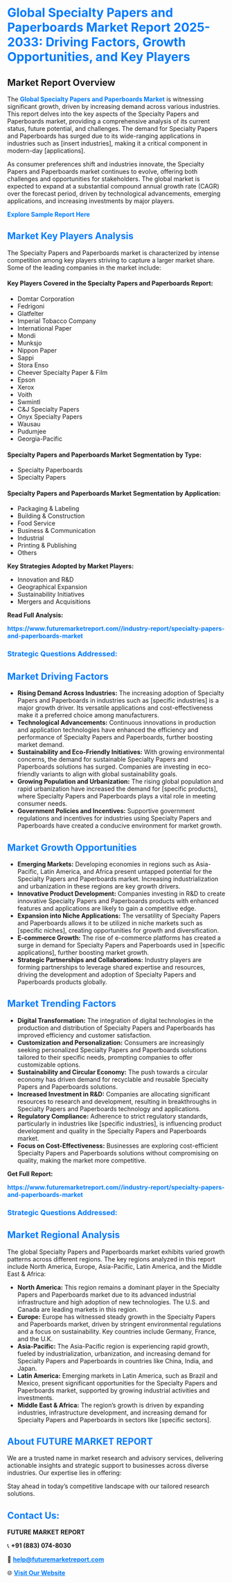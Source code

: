<h1 style="color: #007BFF;">Global Specialty Papers and Paperboards Market Report 2025-2033: Driving Factors, Growth Opportunities, and Key Players</h1>

<section id="overview">
<h2>Market Report Overview</h2>
<p>The <a href="https://www.futuremarketreport.com//industry-report/specialty-papers-and-paperboards-market" style="color: #007BFF; text-decoration: none;"><strong>Global Specialty Papers and Paperboards Market</strong></a> is witnessing significant growth, driven by increasing demand across various industries. This report delves into the key aspects of the Specialty Papers and Paperboards market, providing a comprehensive analysis of its current status, future potential, and challenges. The demand for Specialty Papers and Paperboards has surged due to its wide-ranging applications in industries such as [insert industries], making it a critical component in modern-day [applications].</p>
<p>As consumer preferences shift and industries innovate, the Specialty Papers and Paperboards market continues to evolve, offering both challenges and opportunities for stakeholders. The global market is expected to expand at a substantial compound annual growth rate (CAGR) over the forecast period, driven by technological advancements, emerging applications, and increasing investments by major players.</p>
</section>

<section id="overview">
<p><a href="https://www.futuremarketreport.com//request-sample/reportId=48975" style="color: #007BFF; text-decoration: none;"><strong>Explore Sample Report Here</strong></a></p>
</section>

<section id="key-players">
<h2 style="color: #007BFF;">Market Key Players Analysis</h2>
<p>The Specialty Papers and Paperboards market is characterized by intense competition among key players striving to capture a larger market share. Some of the leading companies in the market include:</p>
<h4>Key Players Covered in the Specialty Papers and Paperboards Report:</h4>
<ul><li>Domtar Corporation</li><li>Fedrigoni</li><li>Glatfelter</li><li>Imperial Tobacco Company</li><li>International Paper</li><li>Mondi</li><li>Munksjo</li><li>Nippon Paper</li><li>Sappi</li><li>Stora Enso</li><li>Cheever Specialty Paper &amp; Film</li><li>Epson</li><li>Xerox</li><li>Voith</li><li>Swmintl</li><li>C&amp;J Specialty Papers</li><li>Onyx Specialty Papers</li><li>Wausau</li><li>Pudumjee</li><li>Georgia-Pacific</li></ul>
<h4>Specialty Papers and Paperboards Market Segmentation by Type:</h4>
<ul><li>Specialty Paperboards</li><li>Specialty Papers</li></ul>

<h4>Specialty Papers and Paperboards Market Segmentation by Application:</h4>
<ul><li>Packaging &amp; Labeling</li><li>Building &amp; Construction</li><li>Food Service</li><li>Business &amp; Communication</li><li>Industrial</li><li>Printing &amp; Publishing</li><li>Others</li></ul>
<p><strong>Key Strategies Adopted by Market Players:</strong></p>
<ul>
<li>Innovation and R&D</li>
<li>Geographical Expansion</li>
<li>Sustainability Initiatives</li>
<li>Mergers and Acquisitions</li>
</ul>
</section>

<section>
<p><strong>Read Full Analysis: </strong></p><a href="https://www.futuremarketreport.com//industry-report/specialty-papers-and-paperboards-market" style="color: #007BFF; text-decoration: none;"><strong>https://www.futuremarketreport.com//industry-report/specialty-papers-and-paperboards-market</strong></a>
<h3 style="color: #007BFF;">Strategic Questions Addressed:</h3>
</section>

<section id="driving-factors">
<h2 style="color: #007BFF;">Market Driving Factors</h2>
<ul>
<li><strong>Rising Demand Across Industries:</strong> The increasing adoption of Specialty Papers and Paperboards in industries such as [specific industries] is a major growth driver. Its versatile applications and cost-effectiveness make it a preferred choice among manufacturers.</li>
<li><strong>Technological Advancements:</strong> Continuous innovations in production and application technologies have enhanced the efficiency and performance of Specialty Papers and Paperboards, further boosting market demand.</li>
<li><strong>Sustainability and Eco-Friendly Initiatives:</strong> With growing environmental concerns, the demand for sustainable Specialty Papers and Paperboards solutions has surged. Companies are investing in eco-friendly variants to align with global sustainability goals.</li>
<li><strong>Growing Population and Urbanization:</strong> The rising global population and rapid urbanization have increased the demand for [specific products], where Specialty Papers and Paperboards plays a vital role in meeting consumer needs.</li>
<li><strong>Government Policies and Incentives:</strong> Supportive government regulations and incentives for industries using Specialty Papers and Paperboards have created a conducive environment for market growth.</li>
</ul>
</section>

<section id="growth-opportunities">
<h2 style="color: #007BFF;">Market Growth Opportunities</h2>
<ul>
<li><strong>Emerging Markets:</strong> Developing economies in regions such as Asia-Pacific, Latin America, and Africa present untapped potential for the Specialty Papers and Paperboards market. Increasing industrialization and urbanization in these regions are key growth drivers.</li>
<li><strong>Innovative Product Development:</strong> Companies investing in R&D to create innovative Specialty Papers and Paperboards products with enhanced features and applications are likely to gain a competitive edge.</li>
<li><strong>Expansion into Niche Applications:</strong> The versatility of Specialty Papers and Paperboards allows it to be utilized in niche markets such as [specific niches], creating opportunities for growth and diversification.</li>
<li><strong>E-commerce Growth:</strong> The rise of e-commerce platforms has created a surge in demand for Specialty Papers and Paperboards used in [specific applications], further boosting market growth.</li>
<li><strong>Strategic Partnerships and Collaborations:</strong> Industry players are forming partnerships to leverage shared expertise and resources, driving the development and adoption of Specialty Papers and Paperboards products globally.</li>
</ul>
</section>

<section id="trending-factors">
<h2 style="color: #007BFF;">Market Trending Factors</h2>
<ul>
<li><strong>Digital Transformation:</strong> The integration of digital technologies in the production and distribution of Specialty Papers and Paperboards has improved efficiency and customer satisfaction.</li>
<li><strong>Customization and Personalization:</strong> Consumers are increasingly seeking personalized Specialty Papers and Paperboards solutions tailored to their specific needs, prompting companies to offer customizable options.</li>
<li><strong>Sustainability and Circular Economy:</strong> The push towards a circular economy has driven demand for recyclable and reusable Specialty Papers and Paperboards solutions.</li>
<li><strong>Increased Investment in R&D:</strong> Companies are allocating significant resources to research and development, resulting in breakthroughs in Specialty Papers and Paperboards technology and applications.</li>
<li><strong>Regulatory Compliance:</strong> Adherence to strict regulatory standards, particularly in industries like [specific industries], is influencing product development and quality in the Specialty Papers and Paperboards market.</li>
<li><strong>Focus on Cost-Effectiveness:</strong> Businesses are exploring cost-efficient Specialty Papers and Paperboards solutions without compromising on quality, making the market more competitive.</li>
</ul>
</section>

<section>
<p><strong>Get Full Report: </strong></p><a href="https://www.futuremarketreport.com//industry-report/specialty-papers-and-paperboards-market" style="color: #007BFF; text-decoration: none;"><strong>https://www.futuremarketreport.com//industry-report/specialty-papers-and-paperboards-market</strong></a>
<h3 style="color: #007BFF;">Strategic Questions Addressed:</h3>
</section>


<section id="regional-analysis">
<h2 style="color: #007BFF;">Market Regional Analysis</h2>
<p>The global Specialty Papers and Paperboards market exhibits varied growth patterns across different regions. The key regions analyzed in this report include North America, Europe, Asia-Pacific, Latin America, and the Middle East & Africa:</p>
<ul>
<li><strong>North America:</strong> This region remains a dominant player in the Specialty Papers and Paperboards market due to its advanced industrial infrastructure and high adoption of new technologies. The U.S. and Canada are leading markets in this region.</li>
<li><strong>Europe:</strong> Europe has witnessed steady growth in the Specialty Papers and Paperboards market, driven by stringent environmental regulations and a focus on sustainability. Key countries include Germany, France, and the U.K.</li>
<li><strong>Asia-Pacific:</strong> The Asia-Pacific region is experiencing rapid growth, fueled by industrialization, urbanization, and increasing demand for Specialty Papers and Paperboards in countries like China, India, and Japan.</li>
<li><strong>Latin America:</strong> Emerging markets in Latin America, such as Brazil and Mexico, present significant opportunities for the Specialty Papers and Paperboards market, supported by growing industrial activities and investments.</li>
<li><strong>Middle East & Africa:</strong> The region’s growth is driven by expanding industries, infrastructure development, and increasing demand for Specialty Papers and Paperboards in sectors like [specific sectors].</li>
</ul>
</section>

<footer>
<h2 style="color: #007BFF;">About FUTURE MARKET REPORT</h2>
<p>We are a trusted name in market research and advisory services, delivering actionable insights and strategic support to businesses across diverse industries. Our expertise lies in offering:</p>

<p>Stay ahead in today’s competitive landscape with our tailored research solutions.</p>

<h2 style="color: #007BFF;">Contact Us:</h2>
<p><strong>FUTURE MARKET REPORT</strong></p>
<p>📞 <strong>+91 (883) 074-8030</strong></p>
<p>📧 <strong><a href="mailto:help@futuremarketreport.com" style="color: #007BFF;">help@futuremarketreport.com</a></strong></p>
<p>🌐 <strong><a href="https://www.futuremarketreport.com/" style="color: #007BFF;">Visit Our Website</a></strong></p>
</footer>